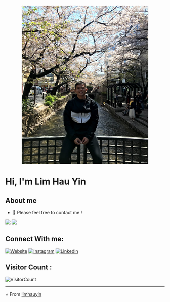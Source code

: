 
<p  align="center"><img align="top" width="400" height="500" src="https://github.com/limhauyin/limhauyin/blob/master/IMG_7406.jpg" ></p>


# Hi, I'm Lim Hau Yin 

## About me 


- 💬 Please feel free to contact me ! 

<!--[![Top Langs](https://github-readme-stats.vercel.app/api/top-langs/?username=limhauyin&layout=compact)](https://github.com/limhauyin/github-readme-stats)
-->

![](https://github-readme-stats.vercel.app/api?username=limhauyin&show_icons=true&title_color=E88795&icon_color=FF33FF&text_color=D6BCD5&bg_color=151515)
![](https://github-readme-stats.vercel.app/api?username=limhauyin&show_icons=true)

## Connect With me:

[![Website](https://img.shields.io/badge/-www.imhauyin.com-green?style=flat-square&logo=Safari&logoColor=white&link=https://www.imhauyin.com)](https://www.imhauyin.com)
[![Instagram](https://img.shields.io/badge/-@hauyin97-red?style=flat-square&logo=instagram&logoColor=white&link=https://www.instagram.com/hauyin97/)](https://www.instagram.com/hauyin97/)
[![Linkedin](https://img.shields.io/badge/-HauYin%20Lim-blue?style=flat-square&logo=linkedin&logoColor=white&link=https://www.linkedin.com/in/hau-yin-lim-14a215159/)](https://www.linkedin.com/in/hau-yin-lim-14a215159/)

## Visitor Count : 

![VisitorCount](https://profile-counter.glitch.me/{limhauyin}/count.svg)

---
⭐️ From [limhauyin](https://github.com/limhauyin)

<!--
**limhauyin/limhauyin** is a ✨ _special_ ✨ repository because its `README.md` (this file) appears on your GitHub profile.

Here are some ideas to get you started:

- 🔭 I’m currently working on ...
- 🌱 I’m currently learning ...
- 👯 I’m looking to collaborate on ...
- 🤔 I’m looking for help with ...
- 💬 Ask me about ...
- 📫 How to reach me: ...
- 😄 Pronouns: ...
- ⚡ Fun fact: ...
-->
